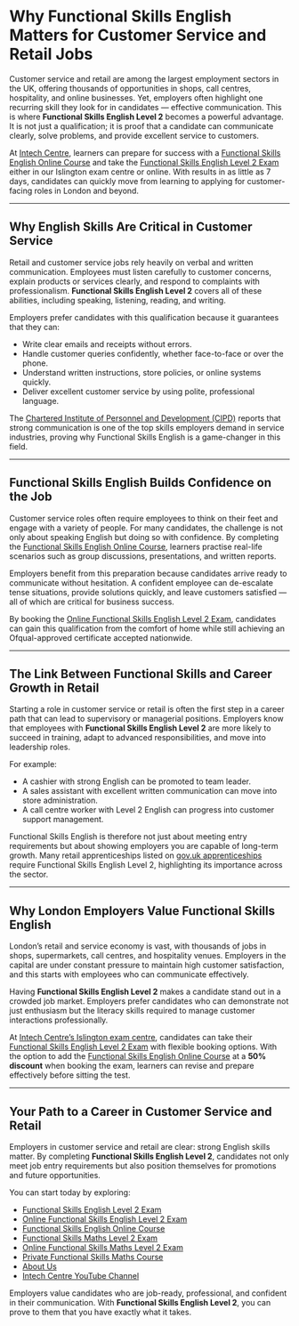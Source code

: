 # Why Functional Skills English Matters for Customer Service and Retail Jobs

Customer service and retail are among the largest employment sectors in the UK, offering thousands of opportunities in shops, call centres, hospitality, and online businesses. Yet, employers often highlight one recurring skill they look for in candidates — effective communication. This is where **Functional Skills English Level 2** becomes a powerful advantage. It is not just a qualification; it is proof that a candidate can communicate clearly, solve problems, and provide excellent service to customers.

At [Intech Centre](https://www.intechcentre.com/about-us/), learners can prepare for success with a [Functional Skills English Online Course](https://www.intechcentre.com/courses/functional-skills-english-online-course/) and take the [Functional Skills English Level 2 Exam](https://www.intechcentre.com/courses/functional-skills-english-level-2-exam/) either in our Islington exam centre or online. With results in as little as 7 days, candidates can quickly move from learning to applying for customer-facing roles in London and beyond.

---

## Why English Skills Are Critical in Customer Service

Retail and customer service jobs rely heavily on verbal and written communication. Employees must listen carefully to customer concerns, explain products or services clearly, and respond to complaints with professionalism. **Functional Skills English Level 2** covers all of these abilities, including speaking, listening, reading, and writing.

Employers prefer candidates with this qualification because it guarantees that they can:

* Write clear emails and receipts without errors.
* Handle customer queries confidently, whether face-to-face or over the phone.
* Understand written instructions, store policies, or online systems quickly.
* Deliver excellent customer service by using polite, professional language.

The [Chartered Institute of Personnel and Development (CIPD)](https://www.cipd.org/uk/) reports that strong communication is one of the top skills employers demand in service industries, proving why Functional Skills English is a game-changer in this field.

---

## Functional Skills English Builds Confidence on the Job

Customer service roles often require employees to think on their feet and engage with a variety of people. For many candidates, the challenge is not only about speaking English but doing so with confidence. By completing the [Functional Skills English Online Course](https://www.intechcentre.com/courses/functional-skills-english-online-course/), learners practise real-life scenarios such as group discussions, presentations, and written reports.

Employers benefit from this preparation because candidates arrive ready to communicate without hesitation. A confident employee can de-escalate tense situations, provide solutions quickly, and leave customers satisfied — all of which are critical for business success.

By booking the [Online Functional Skills English Level 2 Exam](https://www.intechcentre.com/courses/online-functional-skills-english-level-2-exam/), candidates can gain this qualification from the comfort of home while still achieving an Ofqual-approved certificate accepted nationwide.

---

## The Link Between Functional Skills and Career Growth in Retail

Starting a role in customer service or retail is often the first step in a career path that can lead to supervisory or managerial positions. Employers know that employees with **Functional Skills English Level 2** are more likely to succeed in training, adapt to advanced responsibilities, and move into leadership roles.

For example:

* A cashier with strong English can be promoted to team leader.
* A sales assistant with excellent written communication can move into store administration.
* A call centre worker with Level 2 English can progress into customer support management.

Functional Skills English is therefore not just about meeting entry requirements but about showing employers you are capable of long-term growth. Many retail apprenticeships listed on [gov.uk apprenticeships](https://www.apprenticeships.gov.uk/) require Functional Skills English Level 2, highlighting its importance across the sector.

---

## Why London Employers Value Functional Skills English

London’s retail and service economy is vast, with thousands of jobs in shops, supermarkets, call centres, and hospitality venues. Employers in the capital are under constant pressure to maintain high customer satisfaction, and this starts with employees who can communicate effectively.

Having **Functional Skills English Level 2** makes a candidate stand out in a crowded job market. Employers prefer candidates who can demonstrate not just enthusiasm but the literacy skills required to manage customer interactions professionally.

At [Intech Centre’s Islington exam centre](https://www.intechcentre.com/about-us/), candidates can take their [Functional Skills English Level 2 Exam](https://www.intechcentre.com/courses/functional-skills-english-level-2-exam/) with flexible booking options. With the option to add the [Functional Skills English Online Course](https://www.intechcentre.com/courses/functional-skills-english-online-course/) at a **50% discount** when booking the exam, learners can revise and prepare effectively before sitting the test.

---

## Your Path to a Career in Customer Service and Retail

Employers in customer service and retail are clear: strong English skills matter. By completing **Functional Skills English Level 2**, candidates not only meet job entry requirements but also position themselves for promotions and future opportunities.

You can start today by exploring:

* [Functional Skills English Level 2 Exam](https://www.intechcentre.com/courses/functional-skills-english-level-2-exam/)
* [Online Functional Skills English Level 2 Exam](https://www.intechcentre.com/courses/online-functional-skills-english-level-2-exam/)
* [Functional Skills English Online Course](https://www.intechcentre.com/courses/functional-skills-english-online-course/)
* [Functional Skills Maths Level 2 Exam](https://www.intechcentre.com/courses/functional-skills-maths-level-2-exam/)
* [Online Functional Skills Maths Level 2 Exam](https://www.intechcentre.com/courses/online-functional-skills-maths-level-2-exam-2/)
* [Private Functional Skills Maths Course](https://www.intechcentre.com/courses/private-functional-skills-in-maths/)
* [About Us](https://www.intechcentre.com/about-us/)
* [Intech Centre YouTube Channel](https://www.youtube.com/@Intechcentre)

Employers value candidates who are job-ready, professional, and confident in their communication. With **Functional Skills English Level 2**, you can prove to them that you have exactly what it takes.

